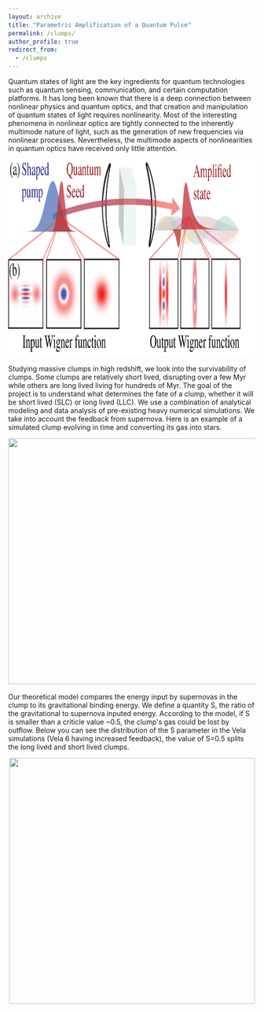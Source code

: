 ```yaml
---
layout: archive
title: "Parametric Amplification of a Quantum Pulse"
permalink: /clumps/
author_profile: true
redirect_from:
  - /clumps
--- 
```

Quantum states of light are the key ingredients for quantum technologies such as quantum sensing, communication, and certain computation platforms. It has long been known that there is a deep connection between nonlinear physics and quantum optics, and that creation and manipulation of quantum states of light requires nonlinearity. Most of the interesting phenomena in nonlinear optics are tightly connected to the inherently multimode nature of light, such as the generation of new frequencies via nonlinear processes. Nevertheless, the multimode aspects of nonlinearities in quantum optics have received only little attention. 
<p align="center">
  <img src='/images/Figure 1 squeezing paper.png' width="800" height="400">
</p>
Studying massive clumps in high redshift, we look into the survivability of clumps. Some clumps are relatively short lived, disrupting over a few Myr while others are long lived living for hundreds of Myr. The goal of the project is to understand what determines the fate of a clump, whether it will be short lived (SLC) or long lived (LLC). We use a combination of analytical modeling and data analysis of pre-existing heavy numerical simulations. We take into account the feedback from supernova. Here is an example of a simulated clump evolving in time and converting its gas into stars.
<p align="center">
  <img src='/images/birth_of_clump_V07_C3263.gif' width="1000" height="500">
</p>
Our theoretical model compares the energy input by supernovas in the clump to its gravitational binding energy. We define a quantity S, the ratio of the gravitational to supernova inputed energy. According to the model, if S is smaller than a criticle value ~0.5, the clump's gas could be lost by outflow. Below you can see the distribution of the S parameter in the Vela simulations (Vela 6 having increased feedback), the value of S=0.5 splits the long lived and short lived clumps.
<p align="center">
  <img src='/images/S_starforming.png' width="500" height="500">
</p>
 
